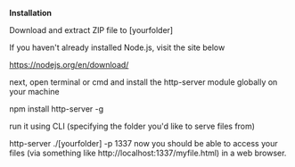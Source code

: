<b>Installation</b>

Download and extract ZIP file to [yourfolder]

If you haven't already installed Node.js, visit the site below 

https://nodejs.org/en/download/

next, open terminal or cmd and install the http-server module globally on your machine

npm install http-server -g

run it using CLI (specifying the folder you'd like to serve files from)

http-server ./[yourfolder] -p 1337
now you should be able to access your files (via something like http://localhost:1337/myfile.html) in a web browser.
